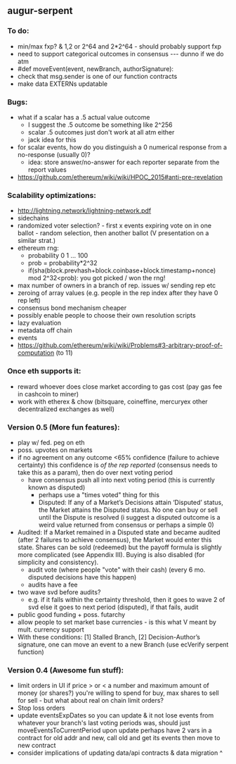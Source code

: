augur-serpent
-------------

### To do:
- min/max fxp? & 1,2 or 2^64 and 2*2^64 - should probably support fxp
- need to support categorical outcomes in consensus --- dunno if we do atm
- #def moveEvent(event, newBranch, authorSignature):
- check that msg.sender is one of our function contracts
- make data EXTERNs updatable

### Bugs:
- what if a scalar has a .5 actual value outcome
  - I suggest the .5 outcome be something like 2^256
  - scalar .5 outcomes just don't work at all atm either
  - jack idea for this
- for scalar events, how do you distinguish a 0 numerical response from a no-response (usually 0)?
  - idea: store answer/no-answer for each reporter separate from the report values
- https://github.com/ethereum/wiki/wiki/HPOC_2015#anti-pre-revelation

### Scalability optimizations:
- http://lightning.network/lightning-network.pdf
- sidechains
- randomized voter selection? - first x events expiring vote on in one ballot - random selection, then another ballot (V presentation on a similar strat.)
- ethereum rng:
  - probability 0 1 ... 100
  - prob = probability*2^32
  - if(sha(block.prevhash+block.coinbase+block.timestamp+nonce) mod 2^32<prob):
	   	you got picked / won the rng!
- max number of owners in a branch of rep. issues w/ sending rep etc
- zeroing of array values (e.g. people in the rep index after they have 0 rep left)
- consensus bond mechanism cheaper
- possibly enable people to choose their own resolution scripts
- lazy evaluation
- metadata off chain
- events
- https://github.com/ethereum/wiki/wiki/Problems#3-arbitrary-proof-of-computation (to 11)

### Once eth supports it:
- reward whoever does close market according to gas cost (pay gas fee in cashcoin to miner)
- work with etherex & chow (bitsquare, coineffine, mercuryex other decentralized exchanges as well)

### Version 0.5 (More fun features):
- play w/ fed. peg on eth
- poss. upvotes on markets
- if no agreement on any outcome <65% confidence (failure to achieve certainty) this confidence is *of the rep reported* (consensus needs to take this as a param), then do over next voting period
  - have consensus push all into next voting period (this is currently known as disputed)
    - perhaps use a "times voted" thing for this
    - Disputed: If any of a Market’s Decisions attain ‘Disputed’ status, the Market attains the Disputed status. No one can buy or sell until the Dispute is resolved (i suggest a disputed outcome is a weird value returned from consensus or perhaps a simple 0)
- Audited: If a Market remained in a Disputed state and became audited (after 2 failures to achieve consensus), the Market would enter this state. Shares can be sold (redeemed) but the payoff formula is slightly more complicated (see Appendix III). Buying is also disabled (for simplicity and consistency).
  - audit vote (where people "vote" with their cash) (every 6 mo. disputed decisions have this happen)
  - audits have a fee
- two wave svd before audits?
  - e.g. if it falls within the certainty threshold, then it goes to wave 2 of svd else it goes to next period (disputed), if that fails, audit
- public good funding + poss. futarchy
- allow people to set market base currencies - is this what V meant by mult. currency support
- With these conditions: [1] Stalled Branch, [2] Decision-Author’s signature, one can move an event to a new Branch (use ecVerify serpent function)

### Version 0.4 (Awesome fun stuff):
- limit orders in UI if price > or < a number and maximum amount of money (or shares?) you're willing to spend for buy, max shares to sell for sell - but what about real on chain limit orders?
- Stop loss orders
- update eventsExpDates so you can update & it not lose events from whatever your branch's last voting periods was, should just moveEventsToCurrentPeriod upon update perhaps have 2 vars in a contract for old addr and new, call old and get its events then move to new contract
- consider implications of updating data/api contracts & data migration ^
